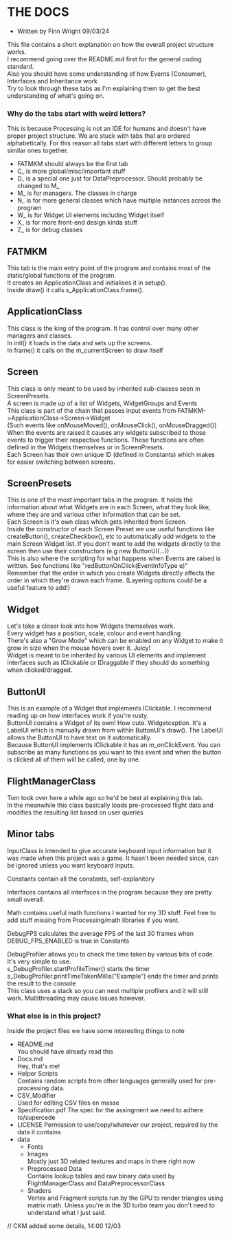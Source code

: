 # THE DOCS

- Written by Finn Wright 09/03/24

This file contains a short explanation on how the overall project structure works.  
I recommend going over the README.md first for the general coding standard.  
Also you should have some understanding of how Events (Consumer<T>), Interfaces and Inheritance work  
Try to look through these tabs as I'm explaining them to get the best understanding of what's going on.  

### Why do the tabs start with weird letters?

This is because Processing is not an IDE for humans and doesn't have proper project structure. We are stuck with tabs that are ordered alphabetically. For this reason all tabs start with different letters to group similar ones together.  
- FATMKM should always be the first tab  
- C_ is more global/misc/important stuff  
- D_ is a special one just for DataPreprocessor. Should probably be changed to M_  
- M_ is for managers. The classes in charge  
- N_ is for more general classes which have multiple instances across the program  
- W_ is for Widget UI elements including Widget itself  
- X_ is for more front-end design kinda stuff   
- Z_ is for debug classes   

## FATMKM

This tab is the main entry point of the program and contains most of the static/global functions of the program.  
It creates an ApplicationClass and initialises it in setup().  
Inside draw() it calls s_ApplicationClass.frame().  

## ApplicationClass

This class is the king of the program. It has control over many other managers and classes.  
In init() it loads in the data and sets up the screens.  
In frame() it calls on the m_currentScreen to draw itself  

## Screen

This class is only meant to be used by inherited sub-classes seen in ScreenPresets.  
A screen is made up of a list of Widgets, WidgetGroups and Events  
This class is part of the chain that passes input events from FATMKM->ApplicationClass->Screen->Widget  
(Such events like onMouseMoved(), onMouseClick(), onMouseDragged())  
When the events are raised it causes any widgets subscribed to those events to trigger their respective functions. These functions are often defined in the Widgets themselves or in ScreenPresets.  
Each Screen has their own unique ID (defined in Constants) which makes for easier switching between screens.   

## ScreenPresets

This is one of the most important tabs in the program. It holds the information about what Widgets are in each Screen, what they look like, where they are and various other information that can be set.  
Each Screen is it's own class which gets inherited from Screen.  
Inside the constructor of each Screen Preset we use useful functions like createButton(), createCheckbox(), etc to automatically add widgets to the main Screen Widget list. If you don't want to add the widgets directly to the screen then use their constructors (e.g new ButtonUI(...))  
This is also where the scripting for what happens when Events are raised is written. See functions like "redButtonOnClick(EventInfoType e)"  
Remember that the order in which you create Widgets directly affects the order in which they're drawn each frame. (Layering options could be a useful feature to add!)  

## Widget

Let's take a closer look into how Widgets themselves work.  
Every widget has a position, scale, colour and event handling  
There's also a "Grow Mode" which can be enabled on any Widget to make it grow in size when the mouse hovers over it. Juicy!  
Widget is meant to be inherited by various UI elements and implement interfaces such as IClickable or IDraggable if they should do something when clicked/dragged.  

## ButtonUI

This is an example of a Widget that implements IClickable. I recommend reading up on how interfaces work if you're rusty.  
ButtonUI contains a Widget of its own! How cute. Widgetception. It's a LabelUI which is manually drawn from within ButtonUI's draw(). The LabelUI allows the ButtonUI to have text on it automatically.  
Because ButtonUI implements IClickable it has an m_onClickEvent. You can subscribe as many functions as you want to this event and when the button is clicked all of them will be called, one by one.  

## FlightManagerClass

Tom took over here a while ago so he'd be best at explaining this tab.  
In the meanwhile this class basically loads pre-processed flight data and modifies the resulting list based on user queries  

## Minor tabs

InputClass is intended to give accurate keyboard input information but it was made when this project was a game. It hasn't been needed since, can be ignored unless you want keyboard inputs.  

Constants contain all the constants, self-explanitory  

Interfaces contains all interfaces in the program because they are pretty small overall.  

Math contains useful math functions I wanted for my 3D stuff. Feel free to add stuff missing from Processing/math libraries if you want.  

DebugFPS calculates the average FPS of the last 30 frames when DEBUG_FPS_ENABLED is true in Constants  

DebugProfiler allows you to check the time taken by various bits of code. It's very simple to use.  
s_DebugProfiler.startProfileTimer() starts the timer  
s_DebugProfiler.printTimeTakenMillis("Example") ends the timer and prints the result to the console  
This class uses a stack so you can nest multiple profilers and it will still work. Multithreading may cause issues however.  

### What else is in this project?

Inside the project files we have some interesting things to note  
- README.md  
    You should have already read this  
- Docs.md  
    Hey, that's me!  
- Helper Scripts  
    Contains random scripts from other languages generally used for pre-processing data.  
- CSV_Modifier  
    Used for editing CSV files en masse
- Specification.pdf
    The spec for the assingment we need to adhere to/supercede
- LICENSE
    Permission to use/copy/whatever our project, required by the data it contains
- data  
    - Fonts  
    - Images  
        Mostly just 3D related textures and maps in there right now  
    - Preprocessed Data  
        Contains lookup tables and raw binary data used by FlightManagerClass and DataPreprocessorClass  
    - Shaders  
        Vertex and Fragment scripts run by the GPU to render triangles using matrix math. Unless you're in the 3D turbo team you don't need to understand what I just said.  

// CKM added some details, 14:00 12/03